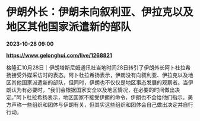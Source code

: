 # 伊朗外长：伊朗未向叙利亚、伊拉克以及地区其他国家派遣新的部队

**2023-10-28 09:00**

**https://www.gelonghui.com/live/1268821**

格隆汇10月28日｜伊朗塔斯尼姆通讯社当地时间28日转引了伊朗外长阿卜杜拉希扬接受外媒采访时的表态。阿卜杜拉希扬表示，伊朗没有向叙利亚、伊拉克以及地区其他国家派遣新的部队，但同时，伊朗也不仅仅是地区事态发展的观察者。当伊朗认为有必要时，“我们会根据国家安全以及地区情况，在必要的时间做出决定。”阿卜杜拉希扬表示，地区国家不接受伊朗的命令，伊朗也不会给他们指示。美方声称一些组织和团体与伊朗有关，但其实这些组织和团体会自己做出决定并自行行动。